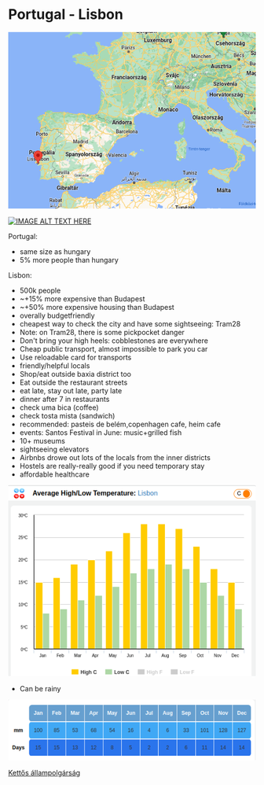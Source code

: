 # Portugal - Lisbon

![map.png](map.png)

[![IMAGE ALT TEXT HERE](https://img.youtube.com/vi/N8bHCHl8X_0/0.jpg)](https://www.youtube.com/watch?v=N8bHCHl8X_0)

Portugal:
* same size as hungary
* 5% more people than hungary

Lisbon:

* 500k people
* ~+15% more expensive than Budapest
* ~+50% more expensive housing than Budapest
* overally budgetfriendly
* cheapest way to check the city and have some sightseeing: Tram28
* Note: on Tram28, there is some pickpocket danger
* Don't bring your high heels: cobblestones are everywhere
* Cheap public transport, almost impossible to park you car
* Use reloadable card for transports
* friendly/helpful locals
* Shop/eat outside baxia district too
* Eat outside the restaurant streets
* eat late, stay out late, party late
* dinner after 7 in restaurants
* check uma bica (coffee)
* check tosta mista (sandwich)
* recommended: pasteis de belém,copenhagen cafe, heim cafe
* events: Santos Festival in June: music+grilled fish
* 10+ museums
* sightseeing elevators
* Airbnbs drowe out lots of the locals from the inner districts
* Hostels are really-really good if you need temporary stay
* affordable healthcare
  
![](temp.png)
* Can be rainy
  
![](rain.png)




<a href="https://www.europainstitut.hu/index.php/24-sonstiges/911-allampolgarsag-besznyak">Kettős állampolgárság</a>